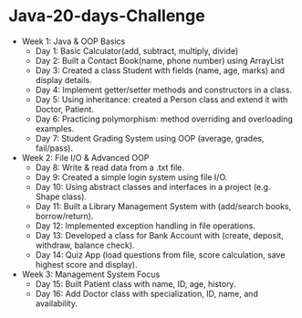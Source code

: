 # Java-20-days-Challenge
- Week  1: Java & OOP Basics
  - Day  1: Basic Calculator(add, subtract, multiply, divide)
  - Day  2: Built a Contact Book(name, phone number) using ArrayList
  - Day  3: Created a class Student with fields (name, age, marks) and display details.
  - Day  4: Implement getter/setter methods and constructors in a class.
  - Day  5: Using inheritance: created a Person class and extend it with Doctor, Patient.
  - Day  6: Practicing polymorphism: method overriding and overloading examples.
  - Day  7: Student Grading System using OOP (average, grades, fail/pass).
- Week  2: File I/O & Advanced OOP
  - Day  8: Write & read data from a .txt file.
  - Day  9: Created a simple login system using file I/O.
  - Day 10: Using abstract classes and interfaces in a project (e.g. Shape class).
  - Day 11: Built a Library Management System with (add/search books, borrow/return).
  - Day 12: Implemented exception handling in file operations.
  - Day 13: Developed a class for Bank Account with (create, deposit, withdraw, balance check).
  - Day 14: Quiz App (load questions from file, score calculation, save highest score and display).
- Week  3: Management System Focus
  - Day 15: Built Patient class with name, ID, age, history.
  - Day 16: Add Doctor class with specialization, ID, name, and availability.
